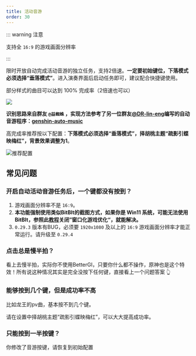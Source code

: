 ```yaml
---
title: 活动音游
order: 30
---
```


::: warning 注意

支持全 `16:9` 的游戏画面分辨率

:::

限时开放自动完成活动音游的独立任务，支持2倍速。**一定要初始键位，下落模式必须选择“垂落模式”**。进入演奏界面后启动任务即可，建议配合快捷键使用。

部分样式的曲目可以达到 100% 完成率（2倍速也可以）

![](https://github.com/babalae/better-genshin-impact/assets/15783049/921a63e5-3e9b-488c-8906-7d8efca98fc6)

**识别思路来自群友 `@益蜘蛛` ，实现方法参考了另一位群友[@DR-lin-eng](https://github.com/DR-lin-eng)编写的自动音游程序：[genshin-auto-music]( https://github.com/DR-lin-eng/genshin-auto-music)**

高完成率推荐按以下配置：**下落模式必须选择“垂落模式”，择胡桃主题“疏影引蝶映梅红”，背景效果调整为1**。

![推荐配置](https://github.com/babalae/better-genshin-impact/assets/15783049/eebdab6c-3af0-453e-838f-71599fb69c6b)

## 常见问题

### 开启自动活动音游任务后，一个键都没有按到？

1. 游戏画面分辨率不是 `16:9`。
2. **本功能强制使用类似BitBlt的截图方式，如果你是 Win11 系统，可能无法使用BitBlt，参照此[教程](https://github.com/babalae/better-genshin-impact/issues/92)关闭”窗口化游戏优化“，就能解决。**
3. `0.29.3` 版本有BUG，必须要 `1920x1080` 及以上的 `16:9` 游戏画面分辨率才能正常运行。请升级至 `0.29.4`

### 点击总是慢半拍？

看上去慢半拍，实际你不使用BetterGI，只要你什么都不操作，原神也是这个特效！所有说这种情况其实是完全没按下任何键，直接看上一个问题答案 👆

### 能够按到几个键，但是成功率不高

比如龙王的pv曲，基本按不到几个键。

请在设置中择胡桃主题“疏影引蝶映梅红”，可以大大提高成功率。

### 只能按到一半按键？

你修改了音游按键，请恢复到初始配置








